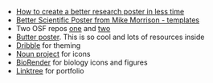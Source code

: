 - [How to create a better research poster in less time](https://www.youtube.com/watch?v=1RwJbhkCA58)
- [Better Scientific Poster from Mike Morrison - templates](https://osf.io/ef53g/)
- Two OSF repos [one](https://osf.io/g6xsm) and [two](https://osf.io/6ua4k)
- [Butter poster](https://derekcrowe.net/butterposter). This is so cool and lots of resources inside
- [Dribble](https://dribbble.com/) for theming
- [Noun project](https://thenounproject.com/) for icons
- [BioRender](https://biorender.com/) for biology icons and figures
- [Linktree](https://linktr.ee/) for portfolio
